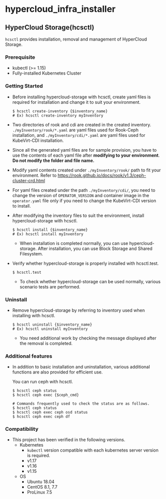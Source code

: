 # hypercloud_infra_installer

## HyperCloud Storage(hcsctl)
`hcsctl` provides installation, removal and management of HyperCloud Storage.

### Prerequisite
- kubectl (>= 1.15)
- Fully-installed Kubernetes Cluster

### Getting Started
- Before installing hypercloud-storage with hcsctl, create yaml files is required for installation and change it to suit your environment.

   ``` shell
   $ hcsctl create-inventory {$inventory_name}
   # Ex) hcsctl create-inventory myInventory
   ```

- Two directories of rook and cdi are created in the created inventory. `./myInventory/rook/*.yaml` are yaml files used for Rook-Ceph installation, and `./myInventory/cdi/*.yaml` are yaml files used for KubeVirt-CDI installation.
- Since all the generated yaml files are for sample provision, you have to use the contents of each yaml file after **modifying to your environment**.<strong> Do not modify the folder and file name. </strong>
- Modify yaml contents created under `./myInventory/rook/` path to fit your environment. Refer to https://rook.github.io/docs/rook/v1.3/ceph-cluster-crd.html
- For yaml files created under the path `./myInventory/cdi/`, you need to change the version of `OPERATOR_VERSION` and container image in the `operator.yaml` file only if you need to change the KubeVirt-CDI version to install.


- After modifying the inventory files to suit the environment, install hypercloud-storage with hcsctl.
   ``` shell
   $ hcsctl install {$inventory_name}
   # Ex) hcsctl install myInventory
   ```

    - When installation is completed normally, you can use hypercloud-storage. After installation, you can use Block Storage and Shared Filesystem.


- Verify whether hypercloud-storage is properly installed with hcsctl.test.
    ``` shell
    $ hcsctl.test
    ```
    - To check whether hypercloud-storage can be used normally, various scenario tests are performed.

### Uninstall
- Remove hypercloud-storage by referring to inventory used when installing with hcsctl.
    ``` shell
    $ hcsctl uninstall {$inventory_name}
    # Ex) hcsctl uninstall myInventory
    ```
    - You need additional work by checking the message displayed after the removal is completed.

### Additional features
- In addition to basic installation and uninstallation, various additional functions are also provided for efficient use.

    You can run ceph with hcsctl.

    ``` shell
    $ hcsctl ceph status
    $ hcsctl ceph exec {$ceph_cmd}

    # Commands frequently used to check the status are as follows.
    $ hcsctl ceph status
    $ hcsctl ceph exec ceph osd status
    $ hcsctl ceph exec ceph df
    ```

### Compatibility
- This project has been verified in the following versions.
    - Kubernetes
        - `kubectl` version compatible with each kubernetes server version is required.
        - v1.17
        - v1.16
        - v1.15
    - OS
        - Ubuntu 18.04
        - CentOS 8.1, 7.7
        - ProLinux 7.5